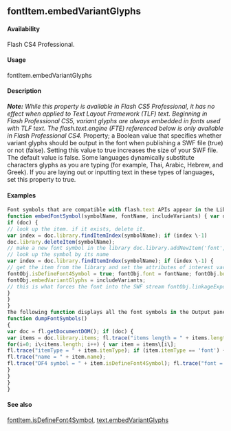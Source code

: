 ## fontItem.embedVariantGlyphs

#### Availability

Flash CS4 Professional.

#### Usage

fontItem.embedVariantGlyphs

#### Description

***Note:** While this property is available in Flash CS5 Professional, it has no effect when applied to Text Layout Framework (TLF) text. Beginning in Flash Professional CS5, variant glyphs are always embedded in fonts used with TLF text. The flash.text.engine (FTE) referenced below is only available in Flash Professional CS4.*
Property; a Boolean value that specifies whether variant glyphs should be output in the font when publishing a SWF file (true) or not (false). Setting this value to true increases the size of your SWF file. The default value is false.
Some languages dynamically substitute characters glyphs as you are typing (for example, Thai, Arabic, Hebrew, and Greek). If you are laying out or inputting text in these types of languages, set this property to true.

#### Examples

```javascript
Font symbols that are compatible with flash.text APIs appear in the Library and the user can manage them directly. However, font symbols that are compatible with the flash.text.engine (FTE) APIs do not appear in the Library, so you must manage them manually. The following function adds a new font to the Library that can be used with the FTE APIs.
function embedFontSymbol(symbolName, fontName, includeVariants) { var doc = fl.getDocumentDOM();
if (doc) {
// look up the item. if it exists, delete it.
var index = doc.library.findItemIndex(symbolName); if (index \-1)
doc.library.deleteItem(symbolName);
// make a new font symbol in the library doc.library.addNewItem('font', symbolName);
// look up the symbol by its name
var index = doc.library.findItemIndex(symbolName); if (index \-1) {
// get the item from the library and set the attributes of interest var fontObj = doc.library.items\[index\];
fontObj.isDefineFont4Symbol = true; fontObj.font = fontName; fontObj.bold = false; fontObj.italic = false;
fontObj.embedVariantGlyphs = includeVariants;
// this is what forces the font into the SWF stream fontObj.linkageExportForAS = true; fontObj.linkageExportInFirstFrame = true;
}
}
}
The following function displays all the font symbols in the Output panel.
function dumpFontSymbols()
{
var doc = fl.getDocumentDOM(); if (doc) {
var items = doc.library.items; fl.trace("items length = " + items.length); var i;
for(i=0; i\<items.length; i++) { var item = items\[i\];
fl.trace("itemType = " + item.itemType); if (item.itemType == 'font') {
fl.trace("name = " + item.name);
fl.trace("DF4 symbol = " + item.isDefineFont4Symbol); fl.trace("font = " + item.font);
}
}
}
}

```
#### See also

[fontItem.isDefineFont4Symbol](#!AdobeDocs/developers-animatesdk-docs/master/fontItem_object/fontIte6.md), [text.embedVariantGlyphs](#!AdobeDocs/developers-animatesdk-docs/master/Text_object/text8.md)

